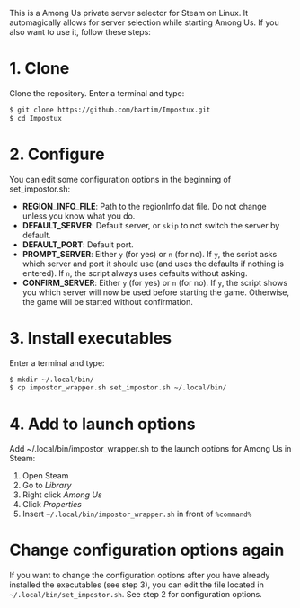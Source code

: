 This is a Among Us private server selector for Steam on Linux. It automagically allows for server selection while starting Among Us. If you also want to use it, follow these steps:

# 1. Clone
Clone the repository. Enter a terminal and type:

```bash
$ git clone https://github.com/bartim/Impostux.git
$ cd Impostux
```

# 2. Configure
You can edit some configuration options in the beginning of set_impostor.sh:
- **REGION_INFO_FILE**: Path to the regionInfo.dat file. Do not change unless you know what you do.
- **DEFAULT_SERVER**: Default server, or `skip` to not switch the server by default.
- **DEFAULT_PORT**: Default port.
- **PROMPT_SERVER**: Either `y` (for yes) or `n` (for no). If `y`, the script asks which server and port it should use (and uses the defaults if nothing is entered). If `n`, the script always uses defaults without asking.
- **CONFIRM_SERVER**: Either `y` (for yes) or `n` (for no). If `y`, the script shows you which server will now be used before starting the game. Otherwise, the game will be started without confirmation.

# 3. Install executables
Enter a terminal and type:

```bash
$ mkdir ~/.local/bin/
$ cp impostor_wrapper.sh set_impostor.sh ~/.local/bin/
```

# 4. Add to launch options
Add  ~/.local/bin/impostor_wrapper.sh to the launch options for Among Us in Steam:
1. Open Steam
2. Go to *Library*
3. Right click *Among Us*
4. Click *Properties*
5. Insert `~/.local/bin/impostor_wrapper.sh` in front of `%command%`

# Change configuration options again
If you want to change the configuration options after you have already installed the executables (see step 3), you can edit the file located in `~/.local/bin/set_impostor.sh`. See step 2 for configuration options.
